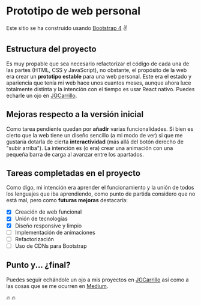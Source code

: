 # Prototipo de web personal

Este sitio se ha construido usando [Bootstrap 4](https://getbootstrap.com/) :v:

## Estructura del proyecto

Es muy propable que sea necesario refactorizar el código de cada una de las partes (HTML, CSS y JavaScript), no obstante, el propósito de la web
era crear un **prototipo estable** para una web personal. Este era el estado y apariencia que tenía mi web hace unos cuantos meses, aunque ahora
luce totalmente distinta y la intención con el tiempo es usar React nativo. Puedes echarle un ojo en [JGCarrillo](http://jgcarrillo.com/).

## Mejoras respecto a la versión inicial

Como tarea pendiente quedan por **añadir** varias funcionalidades. Si bien es cierto que la web tiene un diseño sencillo (a mi modo de ver)
si que me gustaría dotarla de cierta **interactividad** (más allá del botón derecho de "subir arriba"). La intención es (o era) crear
una animación con una pequeña barra de carga al avanzar entre los apartados.

## Tareas completadas en el proyecto

Como digo, mi intención era aprender el funcionamiento y la unión de todos los lenguajes que iba aprendiendo, como punto de partida
considero que no está mal, pero como **futuras mejoras** destacaría:

- [X] Creación de web funcional
- [X] Unión de tecnologías
- [X] Diseño responsive y limpio
- [ ] Implementación de animaciones
- [ ] Refactorización
- [ ] Uso de CDNs para Bootstrap

## Punto y... ¿final?

Puedes seguir echándole un ojo a mis proyectos en [JGCarrillo](http://jgcarrillo.com/) así como a las cosas que se me ocurren en
[Medium](https://medium.com/@ysjgomez).

:fire: :fire:
